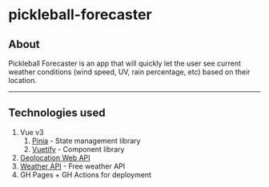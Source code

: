 # pickleball-forecaster

## About

Pickleball Forecaster is an app that will quickly let the user see current weather conditions (wind speed, UV, rain percentage, etc) based on their location.

---

## Technologies used

1. Vue v3
    1. [Pinia](https://pinia.vuejs.org/) - State management library
    2. [Vuetify](https://vuetifyjs.com/en/) - Component library
2. [Geolocation Web API](https://developer.mozilla.org/en-US/docs/Web/API/Geolocation)
3. [Weather API](https://www.weatherapi.com/) - Free weather API
4. GH Pages + GH Actions for deployment
